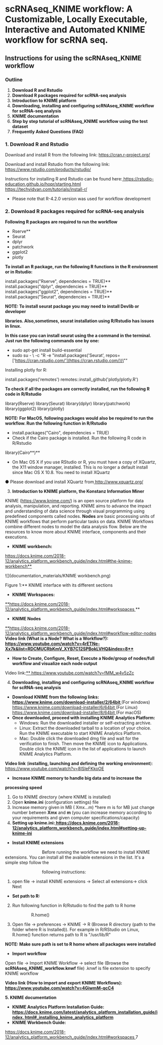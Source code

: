 # scRNAseq_KNIME workflow: A Customizable, Locally Executable, Interactive and Automated KNIME workflow for scRNA seq.

## Instructions for using the scRNAseq\_KNIME workflow

### Outline

1. **Download R and Rstudio** 
1. **Download R packages required for scRNA-seq analysis**  
1. **Introduction to KNIME platform** 
1. **Downloading, installing and configuring scRNAseq\_KNIME workflow for scRNA-seq analysis**  
1. **KNIME documentation** 
1. **Step by step tutorial of scRNAseq\_KNIME workflow using the test dataset** 
1. **Frequently Asked Questions (FAQ)** 


 ### 1. Download R and Rstudio

Download and install R from the following link: [https://cran.r-project.org/ ](https://cran.r-project.org/) 

Download and install Rstudio from the following link: [https://www.rstudio.com/products/rstudio/ ](https://www.rstudio.com/products/rstudio/) 

Instructions for installing R and Rstudio can be found here:[ https://rstudio- education.github.io/hopr/starting.html ](https://rstudio-education.github.io/hopr/starting.html)[https://techvidvan.com/tutorials/install-r/ ](https://techvidvan.com/tutorials/install-r/) 

- Please note that R-4.2.0 version was used for workflow development 

### 2. Download R packages required for scRNA-seq analysis

**Following R packages are required to run the workflow** 

- Rserve** 
- Seurat 
- dplyr 
- patchwork 
- ggplot2 
- plotly 

**To install an R package, run the following R functions in the R environment or in Rstudio:** 

install.packages("Rserve", dependencies = TRUE)** install.packages("dplyr", dependencies = TRUE)** install.packages("ggplot2", dependencies = TRUE)** install.packages("Seurat", dependencies = TRUE)** 

**NOTE: To install seurat package you may need to install Devlib or developer** 

**libraries. Also,sometimes, seurat installation using R/Rstudio has issues in linux.**  

**In this case you can install seurat using the a command in the terminal.  Just run the following commands one by one:** 

- sudo apt-get install build-essential  
- sudo su - \ -c "R -e \"install.packages('Seurat', repos=['https://cran.rstudio.com/'](https://cran.rstudio.com/))\"" 

Installing plotly for R: 

install.packages('remotes') remotes::install\_github('plotly/plotly.R') 

**To check if all the packages are correctly installed, run the following R code in R/Rstudio** 

library(Rserve) library(Seurat) library(dplyr) library(patchwork) library(ggplot2) library(plotly) 

**NOTE:  For MacOS, following packages would also be required to run the workflow. Run the following function in R/Rstudio** 

- install.packages("Cairo", dependencies = TRUE) 
- Check if the Cairo package is installed. Run the following R code in R/Rstudio 

library(Cairo**)**

- On Mac OS X if you use RStudio or R, you must have a copy of XQuartz, the X11 window manager, installed. This is no longer a default install since Mac OS X 10.8. You need to install XQuartz 

●  Please download and install XQuartz from[ http://www.xquartz.org/ ](http://www.xquartz.org/) 

3. **Introduction to KNIME platform, the Konstanz Information Miner** 

KNIME  (https://www.knime.com/)  is  an  open  source  platform  for  data  analysis, manipulation, and reporting. KNIME aims to advance the impact and understanding of data science through visual programming using predefined components called nodes. **Nodes** are basic processing units of KNIME workflows that perform particular tasks on data. KNIME Workflows combine different nodes to model the data analysis flow. Below are  the  resources  to  know  more  about  KNIME  interface,  components  and  their executions.  

- **KNIME workbench:**  

[https://docs.knime.com/2018- 12/analytics_platform_workbench_guide/index.html#the-knime-workbench** ](https://docs.knime.com/2018-12/analytics_platform_workbench_guide/index.html#the-knime-workbench)

![](documentation_materials/KNIME workbench.png)

Figure 1:** KNIME interface with its different sections 

- **KNIME Workspaces:** 

[**https://docs.knime.com/2018- 12/analytics_platform_workbench_guide/index.html#workspaces ](https://docs.knime.com/2018-12/analytics_platform_workbench_guide/index.html#workspaces)** 

- **KNIME Nodes** 

[**https://docs.knime.com/2018- 12/analytics_platform_workbench_guide/index.html#workflow-editor-nodes ](https://docs.knime.com/2018-12/analytics_platform_workbench_guide/index.html#workflow-editor-nodes) **Video link (What is a Node? What is a Workflow?):   [https://www.youtube.com/watch?v=4rETNe- Xx7k&list=RDCMUCRbKmV_XYB7C12SPBokLVHQ&index=8** ](https://www.youtube.com/watch?v=4rETNe-Xx7k&list=RDCMUCRbKmV_XYB7C12SPBokLVHQ&index=8)**

- **How to Create, Configure, Reset, Execute a Node/group of nodes/full workflow and visualize each node output** 

Video link:[** https://www.youtube.com/watch?v=fMM_w4v5zZc ](https://www.youtube.com/watch?v=fMM_w4v5zZc) 

4. **Downloading, installing and configuring scRNAseq\_KNIME workflow for scRNA-seq analysis** 
- **Download KNIME from the following links: [https://www.knime.com/download-installer/2/64bit ](https://www.knime.com/download-installer/2/64bit)**(For windows) [https://www.knime.com/download-installer/6/64bit ](https://www.knime.com/download-installer/6/64bit)(For Linux) [https://www.knime.com/download-installer/8/64bit ](https://www.knime.com/download-installer/8/64bit)(For macOS)
- **Once downloaded, proceed with installing KNIME Analytics Platform:** 
  - Windows: Run the downloaded installer or self-extracting archive.  
  - Linux: Extract the downloaded tarball to a location of your choice. Run the KNIME executable to start KNIME Analytics Platform. 
  - Mac: Double click the downloaded dmg file and wait for the verification to finish. Then move the KNIME icon to Applications. Double click the KNIME icon in the list of applications to launch KNIME Analytics Platform. 

**Video link** (**installing, launching and defining the working environment**): [https://www.youtube.com/watch?v=8ISIeFKkoOE ](https://www.youtube.com/watch?v=8ISIeFKkoOE) 

- **Increase KNIME memory to handle big data and to increase the** 

**processing speed**  

1. Go to KNIME directory (where KNIME is installed) 
1. Open **knime.ini** (configuration settings) file 
1. Increase memory given in MB ( Xmx...m) \*here m is for MB just change number between **Xmx** and **m** (you can increase memory according to your requirements and given computer specifications/capacity) 
1. **Setting up knime.ini:[ https://docs.knime.com/2018- 12/analytics_platform_workbench_guide/index.html#setting-up- knime-ini ](https://docs.knime.com/2018-12/analytics_platform_workbench_guide/index.html#setting-up-knime-ini)** 
- **Install KNIME extensions** 

`                 `Before running the workflow we need to install KNIME extensions. You can                      install all the available extensions in the list. It's a simple step follow the      

`                 `following instructions: 

1. open file -> install KNIME extensions -> Select all extensions-> click Next 
- **Set path to R:**    
2. Run following function in R/Rstudio to find the path to R home 

`            `R.home()  

3. Open file -> preferences -> KNIME -> R (Browse R directory (path to the folder where R is Installed)). For example in R/RStudio on Linux, R.home() function returns path to R is "/usr/lib/R"

**NOTE: Make sure path is set to R home where all packages were installed** 

- **Import workflow** 

Open file -> Import KNIME Workflow -> select file (Browse the **scRNAseq\_KNIME\_workflow.knwf** file) .knwf is file extension to specify KNIME workflow 

**Video link (How to import and export KNIME Workflows):   [ https://www.youtube.com/watch?v=4GiwmM-qcC4 ](https://www.youtube.com/watch?v=4GiwmM-qcC4)** 

**5. KNIME documentation** 

- **KNIME Analytics Platform Installation Guide:  [https://docs.knime.com/latest/analytics_platform_installation_guide/index. html#_installing_knime_analytics_platform ](https://docs.knime.com/latest/analytics_platform_installation_guide/index.html#_installing_knime_analytics_platform)**
- **KNIME Workbench Guide:** 

[https://docs.knime.com/2018- 12/analytics_platform_workbench_guide/index.html#workspaces ](https://docs.knime.com/2018-12/analytics_platform_workbench_guide/index.html#workspaces)
7 
